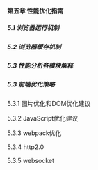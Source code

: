 #### 第五章 性能优化指南



##### 5.1 浏览器运行机制

##### 5.2 浏览器缓存机制

##### 5.3 性能分析各模块解释

##### 5.3 前端优化策略

5.3.1 图片优化和DOM优化建议

5.3.2 JavaScript优化建议

5.3.3 webpack优化

5.3.4  http2.0

5.3.5 websocket
